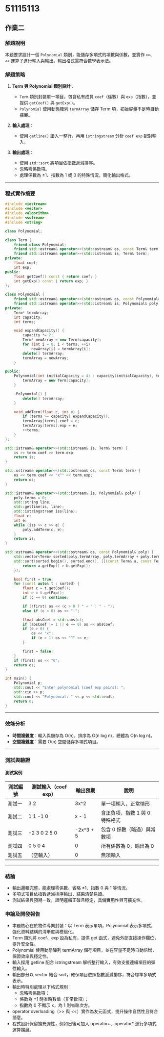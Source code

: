 # 51115113

## 作業二

### 解題說明

本題要求設計一個 `Polynomial` 類別，能儲存多項式的項數與係數，並實作 `>>`、`<<` 運算子進行輸入與輸出。輸出格式需符合數學表示法。

### 解題策略

1. **Term 與 Polynomial 類別設計**：

   * `Term` 類別封裝單一項目，包含私有成員 `coef`（係數）與 `exp`（指數），並提供 `getCoef()` 與 `getExp()`。
   * `Polynomial` 使用動態陣列 `termArray` 儲存 Term 項，初始容量不足時自動擴展。

2. **輸入處理**：

   * 使用 `getline()` 讀入一整行，再用 `istringstream` 分析 `coef exp` 配對輸入。

3. **輸出處理**：

   * 使用 `std::sort` 將項目依指數遞減排序。
   * 忽略零係數項。
   * 處理係數為 ±1、指數為 1 或 0 的特殊情況，簡化輸出格式。

---

### 程式實作摘要

```cpp
#include <iostream>
#include <vector>
#include <algorithm>
#include <sstream>
#include <string>

class Polynomial;

class Term {
    friend class Polynomial;
    friend std::ostream& operator<<(std::ostream& os, const Term& term);
    friend std::istream& operator>>(std::istream& is, Term& term);
private:
    float coef;
    int exp;
public:
    float getCoef() const { return coef; }
    int getExp() const { return exp; }
};

class Polynomial {
    friend std::ostream& operator<<(std::ostream& os, const Polynomial& poly);
    friend std::istream& operator>>(std::istream& is, Polynomial& poly);
private:
    Term* termArray;
    int capacity;
    int terms;

    void expandCapacity() {
        capacity *= 2;
        Term* newArray = new Term[capacity];
        for (int i = 0; i < terms; ++i)
            newArray[i] = termArray[i];
        delete[] termArray;
        termArray = newArray;
    }

public:
    Polynomial(int initialCapacity = 4) : capacity(initialCapacity), terms(0) {
        termArray = new Term[capacity];
    }

    ~Polynomial() {
        delete[] termArray;
    }

    void addTerm(float c, int e) {
        if (terms >= capacity) expandCapacity();
        termArray[terms].coef = c;
        termArray[terms].exp = e;
        ++terms;
    }
};

std::istream& operator>>(std::istream& is, Term& term) {
    is >> term.coef >> term.exp;
    return is;
}

std::ostream& operator<<(std::ostream& os, const Term& term) {
    os << term.coef << "x^" << term.exp;
    return os;
}

std::istream& operator>>(std::istream& is, Polynomial& poly) {
    poly.terms = 0;
    std::string line;
    std::getline(is, line);
    std::istringstream iss(line);
    float c;
    int e;
    while (iss >> c >> e) {
        poly.addTerm(c, e);
    }
    return is;
}

std::ostream& operator<<(std::ostream& os, const Polynomial& poly) {
    std::vector<Term> sorted(poly.termArray, poly.termArray + poly.terms);
    std::sort(sorted.begin(), sorted.end(), [](const Term& a, const Term& b) {
        return a.getExp() > b.getExp();
    });

    bool first = true;
    for (const auto& t : sorted) {
        float c = t.getCoef();
        int e = t.getExp();
        if (c == 0) continue;

        if (!first) os << (c > 0 ? " + " : " - ");
        else if (c < 0) os << "-";

        float absCoef = std::abs(c);
        if (absCoef != 1 || e == 0) os << absCoef;
        if (e > 0) {
            os << "x";
            if (e > 1) os << "^" << e;
        }

        first = false;
    }
    if (first) os << "0";
    return os;
}

int main() {
    Polynomial p;
    std::cout << "Enter polynomial (coef exp pairs): ";
    std::cin >> p;
    std::cout << "Polynomial: " << p << std::endl;
    return 0;
}
```

---

### 效能分析

* **時間複雜度**：輸入與儲存為 O(n)，排序為 O(n log n)，總體為 O(n log n)。
* **空間複雜度**：需要 O(n) 空間儲存多項式項目。

---

### 測試與驗證

#### 測試案例

| 測試編號 | 測試輸入（coef exp） | 輸出預期         | 說明                            |
|----------|----------------------|------------------|---------------------------------|
| 測試一   | 3 2                  | 3x^2             | 單一項輸入，正常情形            |
| 測試二   | 1 1 -1 0             | x - 1            | 含正負項，指數 1 與 0 特殊格式   |
| 測試三   | -2 3 0 2 5 0         | -2x^3 + 5        | 包含 0 係數（略過）與常數項      |
| 測試四   | 0 5 0 4              | 0                | 所有係數為 0，輸出為 0          |
| 測試五   | （空輸入）           | 0                | 無項輸入                        |

---

### 結論

- 輸出邏輯完整，能處理零係數、省略 ±1、指數 0 與 1 等情況。
- 多項式項目依指數遞減排序輸出，結果清楚易讀。
- 測試結果與預期一致，證明邏輯正確且穩定，具備實用性與可擴充性。

### 申論及開發報告

- 本題核心在於物件導向封裝：以 Term 表示單項，Polynomial 表示多項式，強化資料結構的清晰度與模組化。
- Term 類別將 coef、exp 設為私有，提供 get 函式，避免外部直接操作欄位，提升安全性。
- Polynomial 使用動態陣列 termArray 儲存項目，並在容量不足時自動倍增，保證效率與穩定性。
- 輸入採用 getline 配合 istringstream 解析整行輸入，有效支援連續項目的彈性輸入。
- 輸出部分以 vector 結合 sort，確保項目依照指數遞減排序，符合標準多項式表示。
- 輸出時特別處理以下格式規則：
  - 忽略零係數項；
  - 係數為 ±1 時省略數值（非常數項）；
  - 指數為 0 不顯示 x，為 1 則省略次方。
- operator overloading（>> 與 <<）實作為友元函式，提升操作自然性且符合語意。
- 程式設計保留擴充彈性，例如日後可加入 operator+、operator* 進行多項式運算擴展。
